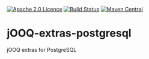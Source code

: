 [![Apache 2.0 Licence](https://img.shields.io/badge/license-Apache%202.0-blue.svg)](https://www.apache.org/licenses/LICENSE-2.0)
[![Build Status](https://travis-ci.org/lightoze/jOOQ-extras-postgresql.svg)](https://travis-ci.org/lightoze/jOOQ-extras-postgresql)
[![Maven Central](https://maven-badges.herokuapp.com/maven-central/net.lightoze.jooq-extras/jooq-extras-postgresql/badge.svg)](https://maven-badges.herokuapp.com/maven-central/net.lightoze.jooq-extras/jooq-extras-postgresql/)

# jOOQ-extras-postgresql
jOOQ extras for PostgreSQL
